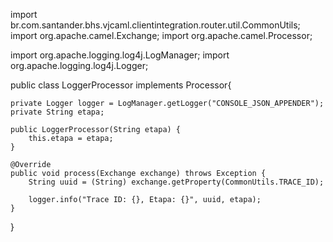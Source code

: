 import br.com.santander.bhs.vjcaml.clientintegration.router.util.CommonUtils;
import org.apache.camel.Exchange;
import org.apache.camel.Processor;

import org.apache.logging.log4j.LogManager;
import org.apache.logging.log4j.Logger;

public class LoggerProcessor implements Processor{

    private Logger logger = LogManager.getLogger("CONSOLE_JSON_APPENDER");
    private String etapa;

    public LoggerProcessor(String etapa) {
        this.etapa = etapa;
    }

    @Override
    public void process(Exchange exchange) throws Exception {
        String uuid = (String) exchange.getProperty(CommonUtils.TRACE_ID);

        logger.info("Trace ID: {}, Etapa: {}", uuid, etapa);
    }
}
